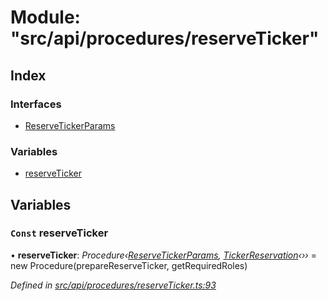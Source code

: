 # Module: "src/api/procedures/reserveTicker"

## Index

### Interfaces

* [ReserveTickerParams](../interfaces/_src_api_procedures_reserveticker_.reservetickerparams.md)

### Variables

* [reserveTicker](_src_api_procedures_reserveticker_.md#const-reserveticker)

## Variables

### `Const` reserveTicker

• **reserveTicker**: *Procedure‹[ReserveTickerParams](../interfaces/_src_api_procedures_reserveticker_.reservetickerparams.md), [TickerReservation](../classes/_src_api_entities_tickerreservation_index_.tickerreservation.md)‹››* = new Procedure(prepareReserveTicker, getRequiredRoles)

*Defined in [src/api/procedures/reserveTicker.ts:93](https://github.com/PolymathNetwork/polymesh-sdk/blob/6f0a424/src/api/procedures/reserveTicker.ts#L93)*
